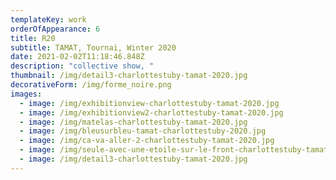 ```yaml
---
templateKey: work
orderOfAppearance: 6
title: R20
subtitle: TAMAT, Tournai, Winter 2020
date: 2021-02-02T11:18:46.848Z
description: "collective show, "
thumbnail: /img/detail3-charlottestuby-tamat-2020.jpg
decorativeForm: /img/forme_noire.png
images:
  - image: /img/exhibitionview-charlottestuby-tamat-2020.jpg
  - image: /img/exhibitionview2-charlottestuby-tamat-2020.jpg
  - image: /img/matelas-charlottestuby-tamat-2020.jpg
  - image: /img/bleusurbleu-tamat-charlottestuby-2020.jpg
  - image: /img/ca-va-aller-2-charlottestuby-tamat-2020.jpg
  - image: /img/seule-avec-une-etoile-sur-le-front-charlottestuby-tamat-2020.jpg
  - image: /img/detail3-charlottestuby-tamat-2020.jpg
---
```

